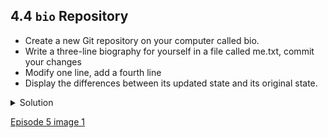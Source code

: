 
## 4.4 ```bio``` Repository

- Create a new Git repository on your computer called bio.
- Write a three-line biography for yourself in a file called me.txt, commit your changes
- Modify one line, add a fourth line
- Display the differences between its updated state and its original state.

<details>
  <summary>
Solution
  </summary>

If needed, move out of the ```recipes``` folder:

  <pre>
$ cd ..
  </pre>

Create a new folder called ```bio``` and ‘move’ into it:

  <pre>
$ mkdir bio
$ cd bio
  </pre>

Initialise git:

  <pre>
  $ git init
  </pre>

Create your biography file ```me.txt``` using ```nano``` or another text editor. Once in place, add and commit it to the repository:

  <pre>
$ git add me.txt
$ git commit -m "Add biography file"
  </pre>

Modify the file as described (modify one line, add a fourth line). To display the differences between its updated state and its original state, use ```git diff```:

  <pre>
$ git diff me.txt
  </pre>
  
  </details>
  
 [Episode 5 image 1](episode5_img1.md)

